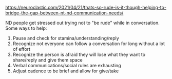 https://neuroclastic.com/2021/04/21/thats-so-rude-is-it-though-helping-to-bridge-the-gap-between-nt-nd-communication-needs/

ND people get stressed out trying not to "be rude" while in conversation. Some ways to help:

1) Pause and check for stamina/understanding/reply
2) Recognize not everyone can follow a conversation for long without a lot of effort
3) Recognize the person is afraid they will lose what they want to share/reply and give them space
4) Verbal communications/social rules are exhausting
5) Adjust cadence to be brief and allow for give/take